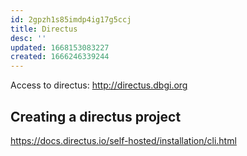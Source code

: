 ```yaml
---
id: 2gpzh1s85imdp4ig17g5ccj
title: Directus
desc: ''
updated: 1668153083227
created: 1666246339244
---
```


Access to directus: http://directus.dbgi.org


## Creating a directus project

https://docs.directus.io/self-hosted/installation/cli.html


